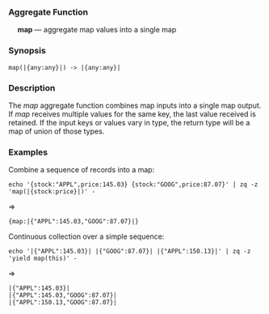 ### Aggregate Function

&emsp; **map** &mdash; aggregate map values into a single map

### Synopsis
```
map(|{any:any}|) -> |{any:any}|
```
### Description

The _map_ aggregate function combines map inputs into a single map output.
If _map_ receives multiple values for the same key, the last value received is
retained. If the input keys or values vary in type, the return type will be a map
of union of those types.

### Examples

Combine a sequence of records into a map:
```mdtest-command
echo '{stock:"APPL",price:145.03} {stock:"GOOG",price:87.07}' | zq -z 'map(|{stock:price}|)' -
```
=>
```mdtest-output
{map:|{"APPL":145.03,"GOOG":87.07}|}
```

Continuous collection over a simple sequence:
```mdtest-command
echo '|{"APPL":145.03}| |{"GOOG":87.07}| |{"APPL":150.13}|' | zq -z 'yield map(this)' -
```
=>
```mdtest-output
|{"APPL":145.03}|
|{"APPL":145.03,"GOOG":87.07}|
|{"APPL":150.13,"GOOG":87.07}|
```
